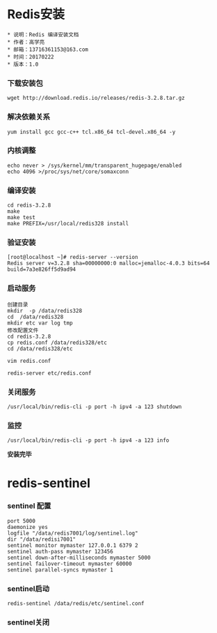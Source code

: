 # Redis安装
```
* 说明：Redis 编译安装文档
* 作者：高学亮
* 邮箱：13716361153@163.com
* 时间：20170222
* 版本：1.0
```

### 下载安装包
```
wget http://download.redis.io/releases/redis-3.2.8.tar.gz
```
### 解决依赖关系
```
yum install gcc gcc-c++ tcl.x86_64 tcl-devel.x86_64 -y
```

### 内核调整

```
echo never > /sys/kernel/mm/transparent_hugepage/enabled
echo 4096 >/proc/sys/net/core/somaxconn

```

### 编译安装
```
cd redis-3.2.8
make
make test
make PREFIX=/usr/local/redis328 install
```
### 验证安装
```
[root@localhost ~]# redis-server --version
Redis server v=3.2.8 sha=00000000:0 malloc=jemalloc-4.0.3 bits=64 build=7a3e826ff5d9ad94
```
### 启动服务
```
创建目录
mkdir  -p /data/redis328
cd  /data/redis328
mkdir etc var log tmp
修改配置文件
cd redis-3.2.8
cp redis.conf /data/redis328/etc
cd /data/redis328/etc

vim redis.conf

redis-server etc/redis.conf
```
### 关闭服务

```
/usr/local/bin/redis-cli -p port -h ipv4 -a 123 shutdown
```
### 监控

```
/usr/local/bin/redis-cli -p port -h ipv4 -a 123 info 

```
**安装完毕**

# redis-sentinel

### sentinel 配置
```
port 5000
daemonize yes
logfile "/data/redis7001/log/sentinel.log"
dir "/data/redisi7001"
sentinel monitor mymaster 127.0.0.1 6379 2
sentinel auth-pass mymaster 123456
sentinel down-after-milliseconds mymaster 5000
sentinel failover-timeout mymaster 60000
sentinel parallel-syncs mymaster 1
```

### sentinel启动

```
redis-sentinel /data/redis/etc/sentinel.conf
```

###  sentinel关闭